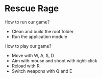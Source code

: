 # Rescue Rage
How to run our game?
- Clean and build the root folder
- Run the application module

How to play our game?
- Move with W, A, S, D
- Aim with mouse and shoot with right-click
- Reload with R
- Switch weapons with Q and E
